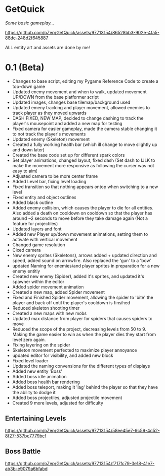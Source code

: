 # GetQuick

*Some basic gameplay...*

https://github.com/oZep/GetQuick/assets/97713154/86528bb3-902e-4fa5-88dc-248d2f645887


ALL entity art and assets are done by me!


# 0.1 (Beta)
- Changes to base script, editing my Pygame Reference Code to create a top-down game
- Updated enemy movement and when to walk, updated movement UP/DOWN from the base platformer script
- Updated images, changes base tilemap/background used
- Updated emeny tracking and player movement, allowed enemies to track player as they moved upwards
- DASH FIXED, NEW MAP, decided to change dashing to track the player's mousepoint and added a new map for testing
- Fixed camera for easier gameplay, made the camera stable changing it to not track the player's movements
- Updated enemy (Skeleton) movement
- Created a fully working health bar (which ill change to move slightly up and down later)
- Created the base code set up for different spark colors
- Set player animations, changed layout, fixed dash (Set dash to IJLK to make the movement more responsive as following the curser was not easy to aim)
- Adjusted camera to be more center frame
- Added Level bar, fixing level loading
- Fixed transition so that nothing appears ontop when switching to a new level
- Fixed entity and object outlines
- Added black outline
- Added enemy collision, which causes the player to die for all entities. Also added a death on cooldown on cooldown so that the player has around ~2 seconds to move before they take damage again (Not a feature for projectiles)
- Updated layers and font
- Added new Player up/down movement animations, setting them to activate with vertical movement
- Changed game resolution
- Cixed camera
- New enemy sprites (Skeletons), arrows added + updated direction and speed, added sound on arrowfire. Also replaced the 'gun' to a 'bow'
- updated Naming for enemies/and player sprites in preparation for a new enemy entitiy
- Created new enemy (Spider), added it's sprites, and updated it's spawner within the editor
- Added spider movement animation
- Created a new map, added Spider movement
-  Fixed and Finished Spider movement, allowing the spider to 'bite' the player and back off until the player's cooldown is finsihed
- Reduced skeleton shooting timer
- Created a new maps with new mobs
- Updated max distance from player for spiders that causes spiders to move
- Reduced the scope of the project, decreasing levels from 50 to 9. Making the game easier to win as when the player dies they start from level zero again.
- Fixing layering on the spider
- Skeleton movement perfected to maximize player annoyance
- updated editor for visibility, and added new block
- Fixed level loader
- Updated the naming convensions for the different types of displays
- Added new entity 'Boss'
- Added boss idle animation
- Added boss health bar rendering 
- Added boss teleport, making it 'lag' behind the player so that they have the ability to dodge it
- Added boss projectiles, adjusted projectile movement
- Created 9 more levels, adjusted for difficulty

## Entertaining Levels
https://github.com/oZep/GetQuick/assets/97713154/58ee45e7-9c59-4c52-8f27-537be7779bcf


## Boss Battle
https://github.com/oZep/GetQuick/assets/97713154/f717fc79-0e18-41e7-ab3b-e9079a6bfabd



